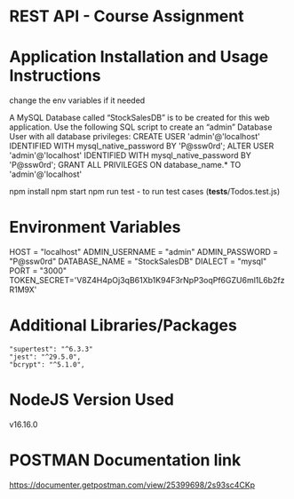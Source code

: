 # REST API - Course Assignment

# Application Installation and Usage Instructions

change the env variables if it needed

A MySQL Database called “StockSalesDB” is to be created for this web application.
Use the following SQL script to create an “admin” Database User with all database privileges:
CREATE USER 'admin'@'localhost' IDENTIFIED WITH mysql_native_password BY 'P@ssw0rd';
ALTER USER 'admin'@'localhost' IDENTIFIED WITH mysql_native_password BY 'P@ssw0rd';
GRANT ALL PRIVILEGES ON database_name.\* TO 'admin'@'localhost'

npm install
npm start
npm run test - to run test cases (**tests**/Todos.test.js)

# Environment Variables

HOST = "localhost"
ADMIN_USERNAME = "admin"
ADMIN_PASSWORD = "P@ssw0rd"
DATABASE_NAME = "StockSalesDB"
DIALECT = "mysql"
PORT = "3000"
TOKEN_SECRET='V8Z4H4pOj3qB61Xb1K94F3rNpP3oqPf6GZU6ml1L6b2fzR1M9X'

# Additional Libraries/Packages

    "supertest": "^6.3.3"
    "jest": "^29.5.0",
    "bcrypt": "^5.1.0",

# NodeJS Version Used

v16.16.0

# POSTMAN Documentation link

https://documenter.getpostman.com/view/25399698/2s93sc4CKp
